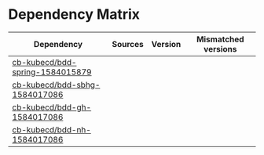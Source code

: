 # Dependency Matrix

Dependency | Sources | Version | Mismatched versions
---------- | ------- | ------- | -------------------
[cb-kubecd/bdd-spring-1584015879](https://github.com/cb-kubecd/bdd-spring-1584015879.git) |  | []() | 
[cb-kubecd/bdd-sbhg-1584017086](https://github.com/cb-kubecd/bdd-sbhg-1584017086.git) |  | []() | 
[cb-kubecd/bdd-gh-1584017086](https://github.com/cb-kubecd/bdd-gh-1584017086.git) |  | []() | 
[cb-kubecd/bdd-nh-1584017086](https://github.com/cb-kubecd/bdd-nh-1584017086.git) |  | []() | 
